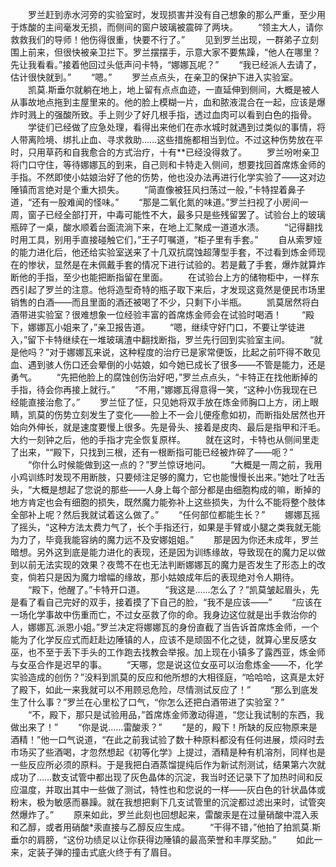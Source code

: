 　　罗兰赶到赤水河旁的实验室时，发现损害并没有自己想象的那么严重，至少用于炼酸的主间毫发无损，而侧间的窗户玻璃被震碎了两块。
　　“领主大人，请你救救我们的导师！他伤得很重，快要不行了。”
　　见到罗兰出现，一群弟子立刻围上前来，但很快被亲卫拦下。罗兰摆摆手，示意大家不要焦躁，“他人在哪里？先让我看看。”接着他回过头低声问卡特，“娜娜瓦呢？”
　　“我已经派人去请了，估计很快就到。”
　　“嗯。”
　　罗兰点点头，在亲卫的保护下进入实验室。
　　凯莫.斯垂尔就躺在地上，地上留有点点血迹，一直延伸到侧间，大概是被人从事故地点拖到主屋里来的。他的脸上模糊一片，血和脓液混合在一起，应该是爆炸时溅上的强酸所致。手上则少了好几根手指，透过血肉可以看到白色的指骨。
　　学徒们已经做了应急处理，看得出来他们在赤水城时就遇到过类似的事情，将人带离险境、绑扎止血、寻求救助……这些措施都相当到位。不过这种伤势放在平时，只用草药和自我愈合的方式治疗，十有**已经没得救了。
　　罗兰吩咐亲卫将门口守住，等待娜娜瓦的到来，自己则和卡特走入侧间，想要找回首席炼金师的手指。不然即使小姑娘治好了他的伤势，他也没办法再进行化学实验了——这对边陲镇而言绝对是个重大损失。
　　“简直像被狂风扫荡过一般，”卡特捏着鼻子道，“还有一股难闻的怪味。”
　　“那是二氧化氮的味道。”罗兰扫视了小房间一周，窗子已经全部打开，中毒可能性不大，最多只是些残留罢了。试验台上的玻璃瓶碎了一桌，酸水顺着台面流淌下来，在地上汇聚成一道道水渍。
　　“记得翻找时用工具，别用手直接碰触它们，”王子叮嘱道，“柜子里有手套。”
　　自从索罗娅的能力进化后，他还给实验室送来了十几双抗腐蚀超薄型手套，不过看到炼金师现在的惨状，显然是在未佩戴手套的情况下进行试验的。若是戴了手套，爆炸就算炸断他的手指，至少也能把断指留在里面。
　　在试验台上方的储物柜中，一样东西引起了罗兰的注意。他将造型奇特的瓶子取下来后，才发现这竟然是便民市场里销售的白酒——而且里面的酒还被喝了不少，只剩下小半瓶。
　　凯莫居然将白酒带进实验室？很难想象一位经验丰富的首席炼金师会在试验时喝酒！
　　“殿下，娜娜瓦小姐来了，”亲卫报告道。
　　“嗯，继续守好门口，不要让学徒进入，”留下卡特继续在一堆玻璃渣中翻找断指，罗兰先行回到实验室主间。
　　“就是他吗？”对于娜娜瓦来说，这种程度的治疗已是家常便饭，比起之前吓得不敢见血、遇到骇人伤口还会晕倒的小姑娘，如今她已成长了很多——不管是能力，还是勇气。
　　“先把他脸上的腐蚀创伤治好吧，”罗兰点点头，“卡特正在找他断掉的手指，待会你再接上就行。”
　　“不用，”娜娜瓦得意得一笑，“这种小伤我现在已经能直接治愈了。”
　　罗兰怔了怔，只见她将双手放在炼金师胸口上方，闭上眼睛，凯莫的伤势立刻发生了变化——脸上不一会儿便痊愈如初，而断指处居然也开始向外伸长，就是速度要慢上很多。先是骨头、接着是皮肉、最后是指甲和汗毛。大约一刻钟之后，他的手指才完全恢复原样。
　　就在这时，卡特也从侧间里走了出来，““殿下，只找到三根，还有一根断指可能已经被炸碎了——呃？”
　　“你什么时候能做到这一点的？”罗兰惊讶地问。
　　“大概是一周之前，我用小鸡训练时发现不用断肢，只要倾注足够的魔力，它也能慢慢长出来。”她吐了吐舌头，“大概是想起了您说的那些——人身上每个部分都是由细胞构成的嘛，断掉的地方肯定也会有细胞的损失，既然魔力能弥补上这些损失，为什么不能将整个肢体全部补上呢？然后我就试着这么做了。”
　　“任何部位都能生长？”
　　娜娜瓦摇了摇头，“这种方法太费力气了，长个手指还行，如果是手臂或小腿之类我就无能为力了，毕竟我能容纳的魔力远不及安娜姐姐。”
　　那是因为你还未成年，罗兰暗想。另外这到底是能力进化的表现，还是因为训练缘故，导致现在的魔力足以做到以前无法实现的效果？夜莺不在也无法判断娜娜瓦的魔力是否发生了形态上的改变，倘若只是因为魔力增幅的缘故，那小姑娘成年后的表现绝对令人期待。
　　“殿下，他醒了。”卡特开口道。
　　“我这是……怎么了？”凯莫皱起眉头，先是看了看自己完好的双手，接着摸了下自己的脸，“我不是应该——”
　　“应该在一场化学事故中伤重而亡，不过女巫救了你的命。我身边这位就是出手救治你的人，娜娜瓦.派恩小姐。”罗兰决定将娜娜瓦的身份直截了当告诉首席炼金师，一个能为了化学反应式而赶赴边陲镇的人，应该不是顽固不化之徒，就算心里反感女巫，也不至于丢下手头的工作跑去找教会举报。加上现在小镇多了露西亚，炼金师与女巫合作是迟早的事。
　　“天哪，您是说这位女巫可以治愈炼金——不，化学实验造成的创伤？”没料到凯莫的反应和他所想的大相径庭，“哈哈哈，这真是太好了殿下，如此一来我就可以不用顾忌危险，尽情测试反应了！”
　　“那么到底发生了什么事？”罗兰在心里松了口气，“你怎么还把白酒带进了实验室？”
　　“不，殿下，那只是试验用品，”首席炼金师激动得道，“您让我试制的东西，我做出来了！”
　　“你是说……雷酸汞？”
　　“是的，殿下！所缺的反应物原来是酒精！”他一口气说道，“在此之前我试验了数十种原料都没有任何进展，烦闷时去市场买了些酒喝，才忽然想起《初等化学》上提过，酒精是种有机溶剂，同样也是一些反应所必须的原料。于是我把白酒蒸馏提纯后作为新试剂测试，结果第六次就成功了……数支试管中都出现了灰色晶体的沉淀，我当时还记录下了加热时间和反应温度，并取出其中一些做了测试，特性也和您说的一样——灰白色的针状晶体或粉末，极为敏感而暴躁。就在我想把剩下几支试管里的沉淀都过滤出来时，试管突然爆炸了。”
　　原来如此，罗兰此刻也回想起来，雷酸汞是在过量硝酸中混入汞和乙醇，或者用硝酸*汞直接与乙醇反应生成。
　　“干得不错，”他拍了拍凯莫.斯垂尔的肩膀，“这份功绩足以让你获得边陲镇的最高荣誉和丰厚奖励。”
　　如此一来，定装子弹的撞击式底火终于有了眉目。